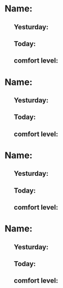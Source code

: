 # Name:
## &nbsp;&nbsp;&nbsp;&nbsp;&nbsp;&nbsp;Yesturday:
## &nbsp;&nbsp;&nbsp;&nbsp;&nbsp;&nbsp;Today:
## &nbsp;&nbsp;&nbsp;&nbsp;&nbsp;&nbsp;comfort level:

# Name:
## &nbsp;&nbsp;&nbsp;&nbsp;&nbsp;&nbsp;Yesturday:
## &nbsp;&nbsp;&nbsp;&nbsp;&nbsp;&nbsp;Today:
## &nbsp;&nbsp;&nbsp;&nbsp;&nbsp;&nbsp;comfort level:

# Name:
## &nbsp;&nbsp;&nbsp;&nbsp;&nbsp;&nbsp;Yesturday:
## &nbsp;&nbsp;&nbsp;&nbsp;&nbsp;&nbsp;Today:
## &nbsp;&nbsp;&nbsp;&nbsp;&nbsp;&nbsp;comfort level:

# Name:
## &nbsp;&nbsp;&nbsp;&nbsp;&nbsp;&nbsp;Yesturday:
## &nbsp;&nbsp;&nbsp;&nbsp;&nbsp;&nbsp;Today:
## &nbsp;&nbsp;&nbsp;&nbsp;&nbsp;&nbsp;comfort level:
